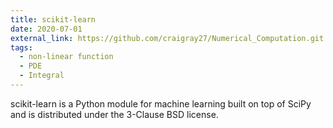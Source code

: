 ```yaml
---
title: scikit-learn
date: 2020-07-01
external_link: https://github.com/craigray27/Numerical_Computation.git
tags:
  - non-linear function
  - PDE
  - Integral
---
```


scikit-learn is a Python module for machine learning built on top of SciPy and is distributed under the 3-Clause BSD license.

<!--more-->
